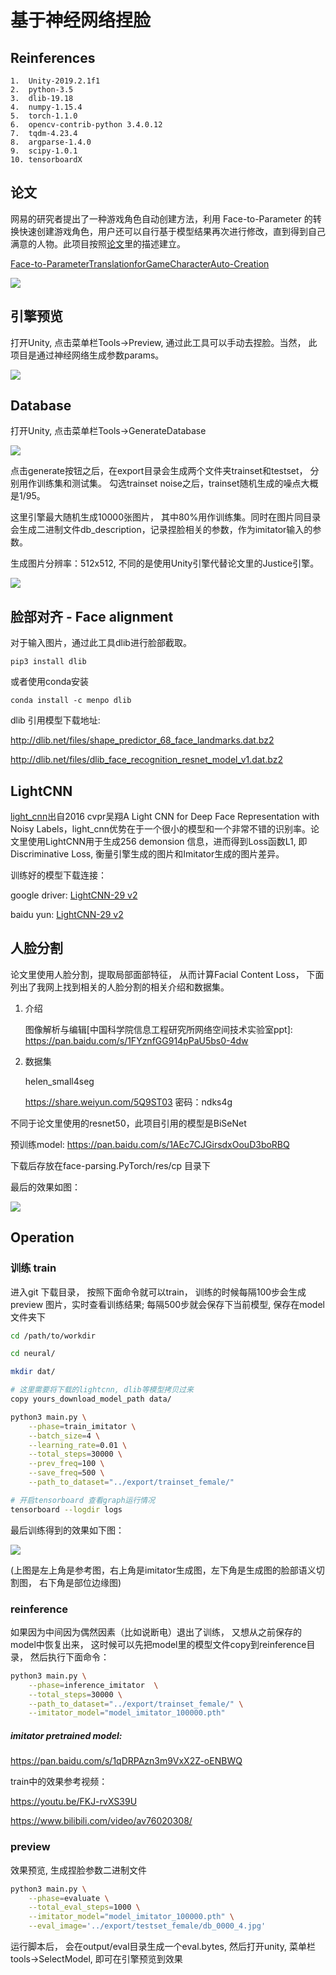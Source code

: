 # 基于神经网络捏脸


## Reinferences

```
1.  Unity-2019.2.1f1
2.  python-3.5
3.  dlib-19.18
4.  numpy-1.15.4
5.  torch-1.1.0
6.  opencv-contrib-python 3.4.0.12
7.  tqdm-4.23.4
8.  argparse-1.4.0
9.  scipy-1.0.1
10. tensorboardX
```


## 论文

网易的研究者提出了一种游戏角色自动创建方法，利用 Face-to-Parameter 的转换快速创建游戏角色，用户还可以自行基于模型结果再次进行修改，直到得到自己满意的人物。此项目按照[论文][i2]里的描述建立。


[Face-to-ParameterTranslationforGameCharacterAuto-Creation][i2]


![](/image/t2.jpeg)


## 引擎预览

打开Unity, 点击菜单栏Tools->Preview, 通过此工具可以手动去捏脸。当然， 此项目是通过神经网络生成参数params。

![](/image/t1.jpg)


## Database

打开Unity, 点击菜单栏Tools->GenerateDatabase

![](/image/t6.jpg)

点击generate按钮之后，在export目录会生成两个文件夹trainset和testset， 分别用作训练集和测试集。 勾选trainset noise之后，trainset随机生成的噪点大概是1/95。

这里引擎最大随机生成10000张图片， 其中80%用作训练集。同时在图片同目录会生成二进制文件db_description，记录捏脸相关的参数，作为imitator输入的参数。

生成图片分辨率：512x512,  不同的是使用Unity引擎代替论文里的Justice引擎。

![](/image/t4.jpg)

## 脸部对齐 - Face alignment

对于输入图片，通过此工具dlib进行脸部截取。

```
pip3 install dlib
```

或者使用conda安装

```
conda install -c menpo dlib
```

dlib 引用模型下载地址:

http://dlib.net/files/shape_predictor_68_face_landmarks.dat.bz2 

http://dlib.net/files/dlib_face_recognition_resnet_model_v1.dat.bz2

##  LightCNN

[light_cnn][i5]出自2016 cvpr吴翔A Light CNN for Deep Face Representation with Noisy Labels，light_cnn优势在于一个很小的模型和一个非常不错的识别率。论文里使用LightCNN用于生成256 demonsion 信息，进而得到Loss函数L1, 即Discriminative Loss, 衡量引擎生成的图片和Imitator生成的图片差异。


训练好的模型下载连接：

google driver: [LightCNN-29 v2][i6]

baidu  yun:	   [LightCNN-29 v2][i7]


## 人脸分割


论文里使用人脸分割，提取局部面部特征， 从而计算Facial Content Loss， 下面列出了我网上找到相关的人脸分割的相关介绍和数据集。

1. 介绍

	
	[helen dataset 介绍]: http://www.ifp.illinois.edu/~vuongle2/helen

	[Exemplar-Based Face Parsing]: http://pages.cs.wisc.edu/~lizhang/projects/face-parsing/

	图像解析与编辑[中国科学院信息工程研究所网络空间技术实验室ppt]: https://pan.baidu.com/s/1FYznfGG914pPaU5bs0-4dw

2. 数据集

	helen_small4seg

	https://share.weiyun.com/5Q9ST03 密码：ndks4g



不同于论文里使用的resnet50，此项目引用的模型是BiSeNet

预训练model:	https://pan.baidu.com/s/1AEc7CJGirsdxOouD3boRBQ  

下载后存放在face-parsing.PyTorch/res/cp 目录下


最后的效果如图：

![](/image/t3.jpg)



## Operation


### 训练 train

进入git 下载目录， 按照下面命令就可以train， 训练的时候每隔100步会生成preview 图片，实时查看训练结果; 每隔500步就会保存下当前模型, 保存在model文件夹下

```sh
cd /path/to/workdir

cd neural/

mkdir dat/

# 这里需要将下载的lightcnn, dlib等模型拷贝过来
copy yours_download_model_path data/

python3 main.py \
	--phase=train_imitator \
	--batch_size=4 \
	--learning_rate=0.01 \
	--total_steps=30000	\
	--prev_freq=100	\
	--save_freq=500	\
	--path_to_dataset="../export/trainset_female/"

# 开启tensorboard 查看graph运行情况
tensorboard --logdir logs

```

最后训练得到的效果如下图：

![](/image/t7.jpg)

(上图是左上角是参考图，右上角是imitator生成图，左下角是生成图的脸部语义切割图， 右下角是部位边缘图)

### reinference

如果因为中间因为偶然因素（比如说断电）退出了训练， 又想从之前保存的model中恢复出来， 这时候可以先把model里的模型文件copy到reinference目录， 然后执行下面命令：

```sh
python3 main.py \
	--phase=inference_imitator	\
	--total_steps=30000	\
	--path_to_dataset="../export/trainset_female/" \
	--imitator_model="model_imitator_100000.pth"
```


##### imitator pretrained model:


https://pan.baidu.com/s/1qDRPAzn3m9VxX2Z-oENBWQ

train中的效果参考视频：

 https://youtu.be/FKJ-rvXS39U

 https://www.bilibili.com/video/av76020308/

### preview

效果预览, 生成捏脸参数二进制文件

```sh
python3 main.py \
	--phase=evaluate \
	--total_eval_steps=1000 \
	--imitator_model="model_imitator_100000.pth" \
	--eval_image='../export/testset_female/db_0000_4.jpg'
```

运行脚本后， 会在output/eval目录生成一个eval.bytes, 然后打开unity, 菜单栏tools->SelectModel, 即可在引擎预览到效果


[i1]: https://xueqiu.com/9217191040/133506937
[i2]: https://arxiv.org/abs/1909.01064
[i3]: http://www.sohu.com/a/339985351_823210
[i4]: https://blog.csdn.net/qiumokucao/article/details/81610628
[i5]: https://github.com/AlfredXiangWu/LightCNN
[i6]: https://drive.google.com/open?id=1Jn6aXtQ84WY-7J3Tpr2_j6sX0ch9yucS
[i7]: https://pan.baidu.com/s/1E_rGkbqzf0ppyl5ks9FSLQ
[i8]: https://github.com/zllrunning/face-parsing.PyTorch